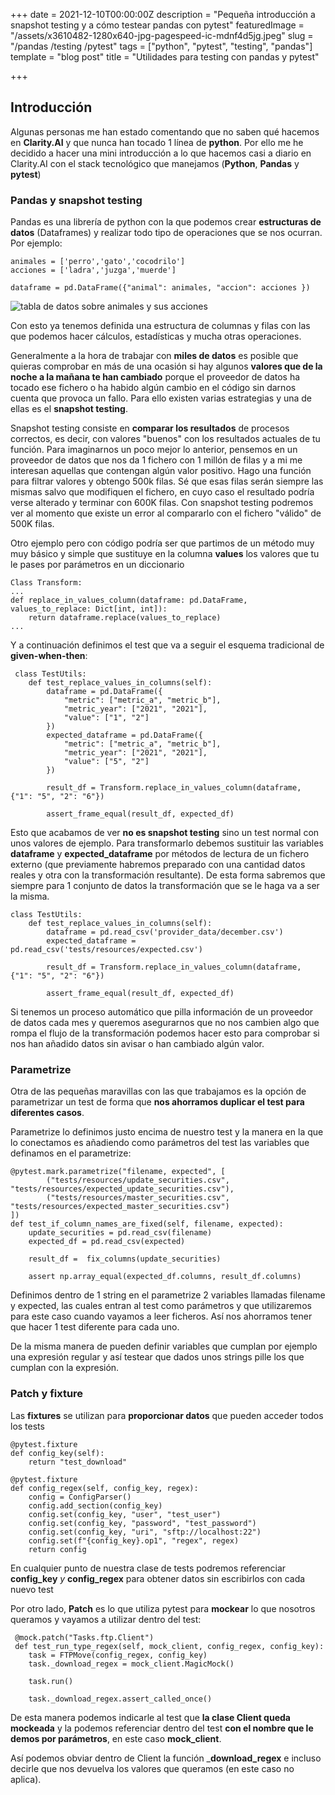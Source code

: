 +++
date = 2021-12-10T00:00:00Z
description = "Pequeña introducción a snapshot testing y a cómo testear pandas con pytest"
featuredImage = "/assets/x3610482-1280x640-jpg-pagespeed-ic-mdnf4d5jg.jpeg"
slug = "/pandas /testing /pytest"
tags = ["python", "pytest", "testing", "pandas"]
template = "blog post"
title = "Utilidades para testing con pandas y pytest"

+++
## Introducción

Algunas personas me han estado comentando que no saben qué hacemos en **Clarity.AI** y que nunca han tocado 1 línea de **python**. Por ello me he decidido a hacer una mini introducción a lo que hacemos casi a diario en Clarity.AI con el stack tecnológico que manejamos (**Python**, **Pandas** y **pytest**)

### Pandas y snapshot testing

Pandas es una librería de python con la que podemos crear **estructuras de datos** (Dataframes) y realizar todo tipo de operaciones que se nos ocurran. Por ejemplo: 

    animales = ['perro','gato','cocodrilo']
    acciones = ['ladra','juzga','muerde']
    
    dataframe = pd.DataFrame({"animal": animales, "accion": acciones })

![tabla de datos sobre animales y sus acciones](/assets/2021-12-17_13-48.png "DataFrame de ejemplo")

Con esto ya tenemos definida una estructura de columnas y filas con las que podemos hacer cálculos, estadísticas y mucha otras operaciones.

Generalmente a la hora de trabajar con **miles de datos** es posible que quieras comprobar en más de una ocasión si hay algunos **valores que de la noche a la mañana te han cambiado** porque el proveedor de datos ha tocado ese fichero o ha habido algún cambio en el código sin darnos cuenta que provoca un fallo. Para ello existen varias estrategias y una de ellas es el **snapshot testing**.

Snapshot testing consiste en **comparar los resultados** de procesos correctos, es decir, con valores "buenos" con los resultados actuales de tu función. Para imaginarnos un poco mejor lo anterior, pensemos en un proveedor de datos que nos da 1 fichero con 1 millón de filas y a mi me interesan aquellas que contengan algún valor positivo. Hago una función para filtrar valores y obtengo 500k filas. Sé que esas filas serán siempre las mismas salvo que modifiquen el fichero, en cuyo caso el resultado podría verse alterado y terminar con 600K filas. Con snapshot testing podremos ver al momento que existe un error al compararlo con el fichero "válido" de 500K filas.

Otro ejemplo pero con código podría ser que partimos de un método muy muy básico y simple que sustituye en la columna **values** los valores que tu le pases por parámetros en un diccionario

    Class Transform: 
    ...
    def replace_in_values_column(dataframe: pd.DataFrame, values_to_replace: Dict[int, int]):
       	return dataframe.replace(values_to_replace)	
    ...

Y a continuación definimos el test que va a seguir el esquema tradicional de **given-when-then**:

     class TestUtils: 
    	def test_replace_values_in_columns(self):
        	dataframe = pd.DataFrame({
                "metric": ["metric_a", "metric_b"],
                "metric_year": ["2021", "2021"],
                "value": ["1", "2"]
            })
            expected_dataframe = pd.DataFrame({
            	"metric": ["metric_a", "metric_b"],
                "metric_year": ["2021", "2021"],
                "value": ["5", "2"]
            })
    
        	result_df = Transform.replace_in_values_column(dataframe, {"1": "5", "2": "6"})
        
       		assert_frame_equal(result_df, expected_df)

Esto que acabamos de ver **no es snapshot testing** sino un test normal con unos valores de ejemplo. Para transformarlo debemos sustituir las variables **dataframe** y **expected_dataframe** por métodos de lectura de un fichero externo (que previamente habremos preparado con una cantidad datos reales y otra con la transformación resultante). De esta forma sabremos que siempre para 1 conjunto de datos la transformación que se le haga va a ser la misma. 

    class TestUtils: 
    	def test_replace_values_in_columns(self):
        	dataframe = pd.read_csv('provider_data/december.csv')
            expected_dataframe = pd.read_csv('tests/resources/expected.csv')
    
        	result_df = Transform.replace_in_values_column(dataframe, {"1": "5", "2": "6"})
        
       		assert_frame_equal(result_df, expected_df)
    

Si tenemos un proceso automático que pilla información de un proveedor de datos cada mes y queremos asegurarnos que no nos cambien algo que rompa el flujo de la transformación podemos hacer esto para comprobar si nos han añadido datos sin avisar o han cambiado algún valor. 

### Parametrize

Otra de las pequeñas maravillas con las que trabajamos es la opción de parametrizar un test de forma que **nos ahorramos duplicar el test para diferentes casos**.

Parametrize lo definimos justo encima de nuestro test y la manera en la que lo conectamos es añadiendo como parámetros del test las variables que definamos en el parametrize: 

    @pytest.mark.parametrize("filename, expected", [
            ("tests/resources/update_securities.csv", "tests/resources/expected_update_securities.csv"),
            ("tests/resources/master_securities.csv", "tests/resources/expected_master_securities.csv")
    ])
    def test_if_column_names_are_fixed(self, filename, expected):
    	update_securities = pd.read_csv(filename)
        expected_df = pd.read_csv(expected)
    
    	result_df =  fix_columns(update_securities)
    
        assert np.array_equal(expected_df.columns, result_df.columns)
    

Definimos dentro de 1 string en el parametrize 2 variables llamadas filename y expected, las cuales entran al test como parámetros y que utilizaremos para este caso cuando vayamos a leer ficheros. Así nos ahorramos tener que hacer 1 test diferente para cada uno. 

De la misma manera de pueden definir variables que cumplan por ejemplo una expresión regular y así testear que dados unos strings pille los que cumplan con la expresión.

### Patch y fixture

Las **fixtures** se utilizan para **proporcionar datos** que pueden acceder todos los tests

    @pytest.fixture
    def config_key(self):
    	return "test_download"
            
    @pytest.fixture
    def config_regex(self, config_key, regex):
    	config = ConfigParser()
        config.add_section(config_key)
        config.set(config_key, "user", "test_user")
        config.set(config_key, "password", "test_password")
        config.set(config_key, "uri", "sftp://localhost:22")
        config.set(f"{config_key}.op1", "regex", regex)
        return config

En cualquier punto de nuestra clase de tests podremos referenciar **config_key** _y_ **config_regex** para obtener datos sin escribirlos con cada nuevo test

Por otro lado, **Patch** es lo que utiliza pytest para **mockear** lo que nosotros queramos y vayamos a utilizar dentro del test: 

     @mock.patch("Tasks.ftp.Client")
     def test_run_type_regex(self, mock_client, config_regex, config_key):
     	task = FTPMove(config_regex, config_key)
        task._download_regex = mock_client.MagicMock()
    
    	task.run()
    
    	task._download_regex.assert_called_once()

De esta manera podemos indicarle al test que **la clase Client queda mockeada** y la podemos referenciar dentro del test **con el nombre que le demos por parámetros**, en este caso **mock_client**. 

Así podemos obviar dentro de Client la función _**download_regex** e incluso decirle que nos devuelva los valores que queramos (en este caso no aplica).